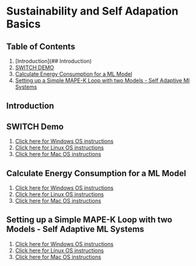 # Sustainability and Self Adapation Basics

## Table of Contents

1. [Introduction](## Introduction)
2. [SWITCH DEMO]()
3. [Calculate Energy Consumption for a ML Model]()
4. [Setting up a Simple MAPE-K Loop with two Models - Self Adaptive Ml Systems]()


## Introduction

## SWITCH Demo

1. [Click here for Windows OS instructions]()
2. [Click here for Linux OS instructions]()
3. [Click here for Mac OS instructions]()

## Calculate Energy Consumption for a ML Model

1. [Click here for Windows OS instructions]()
2. [Click here for Linux OS instructions]()
3. [Click here for Mac OS instructions]()

## Setting up a Simple MAPE-K Loop with two Models - Self Adaptive ML Systems

1. [Click here for Windows OS instructions]()
2. [Click here for Linux OS instructions]()
3. [Click here for Mac OS instructions]()
